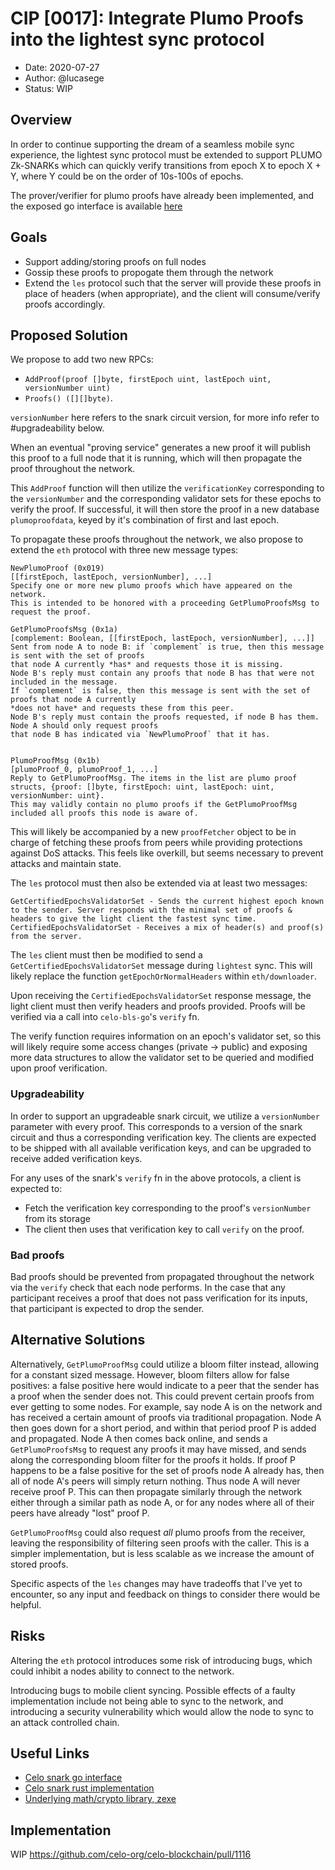
# CIP [0017]: Integrate Plumo Proofs into the lightest sync protocol

- Date: 2020-07-27
- Author: @lucasege
- Status: WIP

## Overview

In order to continue supporting the dream of a seamless mobile sync experience, the lightest sync protocol must be extended to support PLUMO Zk-SNARKs which can quickly verify transitions from epoch X to epoch X + Y, where Y could be on the order of 10s-100s of epochs.

The prover/verifier for plumo proofs have already been implemented, and the exposed go interface is available [here](https://github.com/celo-org/celo-bls-go)

## Goals

- Support adding/storing proofs on full nodes
- Gossip these proofs to propogate them through the network
- Extend the `les` protocol such that the server will provide these proofs in place of headers (when appropriate), and the client will consume/verify proofs accordingly.

## Proposed Solution

We propose to add two new RPCs: 
* `AddProof(proof []byte, firstEpoch uint, lastEpoch uint, versionNumber uint)`
* `Proofs() ([][]byte)`.

`versionNumber` here refers to the snark circuit version, for more info refer to #upgradeability below.

When an eventual "proving service" generates a new proof it will publish this proof to a full node that it is running, which will then propagate the proof throughout the network.

This `AddProof` function will then utilize the `verificationKey` corresponding to the `versionNumber` and the corresponding validator sets for these epochs to verify the proof. If successful, it will then store the proof in a new database `plumoproofdata`, keyed by it's combination of first and last epoch. 

To propagate these proofs throughout the network, we also propose to extend the `eth` protocol with three new message types: 
```
NewPlumoProof (0x019)
[[firstEpoch, lastEpoch, versionNumber], ...]
Specify one or more new plumo proofs which have appeared on the network.
This is intended to be honored with a proceeding GetPlumoProofsMsg to request the proof.

GetPlumoProofsMsg (0x1a)
[complement: Boolean, [[firstEpoch, lastEpoch, versionNumber], ...]]
Sent from node A to node B: if `complement` is true, then this message is sent with the set of proofs
that node A currently *has* and requests those it is missing.
Node B's reply must contain any proofs that node B has that were not included in the message.
If `complement` is false, then this message is sent with the set of proofs that node A currently
*does not have* and requests these from this peer.
Node B's reply must contain the proofs requested, if node B has them. Node A should only request proofs
that node B has indicated via `NewPlumoProof` that it has.


PlumoProofMsg (0x1b)
[plumoProof_0, plumoProof_1, ...]
Reply to GetPlumoProofMsg. The items in the list are plumo proof structs, {proof: []byte, firstEpoch: uint, lastEpoch: uint, versionNumber: uint}.
This may validly contain no plumo proofs if the GetPlumoProofMsg included all proofs this node is aware of.
```

This will likely be accompanied by a new `proofFetcher` object to be in charge of fetching these proofs from peers while providing protections against DoS attacks. This feels like overkill, but seems necessary to prevent attacks and maintain state.

The `les` protocol must then also be extended via at least two messages:
```
GetCertifiedEpochsValidatorSet - Sends the current highest epoch known to the sender. Server responds with the minimal set of proofs & headers to give the light client the fastest sync time.
CertifiedEpochsValidatorSet - Receives a mix of header(s) and proof(s) from the server.
```

The `les` client must then be modified to send a `GetCertifiedEpochsValidatorSet` message during `lightest` sync. This will likely replace the function `getEpochOrNormalHeaders` within `eth/downloader`.

Upon receiving the `CertifiedEpochsValidatorSet` response message, the light client must then verify headers and proofs provided. Proofs will be verified via a call into `celo-bls-go`'s `verify` fn.

The verify function requires information on an epoch's validator set, so this will likely require some access changes (private -> public) and exposing more data structures to allow the validator set to be queried and modified upon proof verification.

### Upgradeability
In order to support an upgradeable snark circuit, we utilize a `versionNumber` parameter with every proof. This corresponds to a version of the snark circuit and thus a corresponding verification key. The clients are expected to be shipped with all available verification keys, and can be upgraded to receive added verification keys.

For any uses of the snark's `verify` fn in the above protocols, a client is expected to:
* Fetch the verification key corresponding to the proof's `versionNumber` from its storage
* The client then uses that verification key to call `verify` on the proof.

### Bad proofs
Bad proofs should be prevented from propagated throughout the network via the `verify` check that each node performs. In the case that any participant receives a proof that does not pass verification for its inputs, that participant is expected to drop the sender. 

## Alternative Solutions

Alternatively, `GetPlumoProofMsg` could utilize a bloom filter instead, allowing for a constant sized message. However, bloom filters allow for false positives: a false positive here would indicate to a peer that the sender has a proof when the sender does not. This could prevent certain proofs from ever getting to some nodes. For example, say node A is on the network and has received a certain amount of proofs via traditional propagation. Node A then goes down for a short period, and within that period proof P is added and propagated. Node A then comes back online, and sends a `GetPlumoProofsMsg` to request any proofs it may have missed, and sends along the corresponding bloom filter for the proofs it holds. If proof P happens to be a false positive for the set of proofs node A already has, then all of node A's peers will simply return nothing. Thus node A will never receive proof P. This can then propagate similarly through the network either through a similar path as node A, or for any nodes where all of their peers have already "lost" proof P.

`GetPlumoProofMsg` could also request *all* plumo proofs from the receiver, leaving the responsibility of filtering seen proofs with the caller. This is a simpler implementation, but is less scalable as we increase the amount of stored proofs. 

Specific aspects of the `les` changes may have tradeoffs that I've yet to encounter, so any input and feedback on things to consider there would be helpful.

## Risks

Altering the `eth` protocol introduces some risk of introducing bugs, which could inhibit a nodes ability to connect to the network.

Introducing bugs to mobile client syncing. Possible effects of a faulty implementation include not being able to sync to the network, and introducing a security vulnerability which would allow the node to sync to an attack controlled chain.

## Useful Links
- [Celo snark go interface](https://github.com/celo-org/celo-bls-go)
- [Celo snark rust implementation](https://github.com/celo-org/celo-bls-snark-rs)
- [Underlying math/crypto library, zexe](https://github.com/scipr-lab/zexe)

## Implementation

WIP https://github.com/celo-org/celo-blockchain/pull/1116
